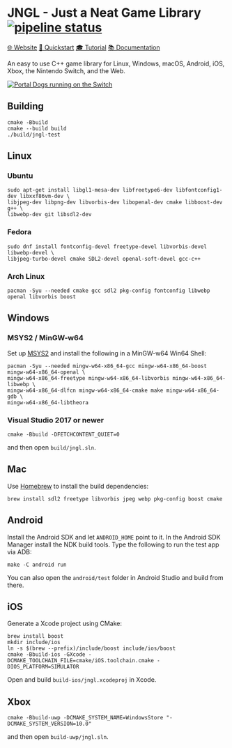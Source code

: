 # JNGL - Just a Neat Game Library [![pipeline status](https://gitlab.com/jhasse/jngl/badges/master/pipeline.svg)](https://gitlab.com/jhasse/jngl/commits/master)

[🌐 Website](https://bixense.com/jngl/)
[🏃 Quickstart](https://github.com/jhasse/jngl/wiki/JNGL-Quickstart)
[🎓 Tutorial](https://github.com/pinguin999/my-jngl-starter)
[📚 Documentation](https://bixense.com/jngl/annotated.html)

An easy to use C++ game library for Linux, Windows, macOS, Android, iOS, Xbox, the Nintendo Switch,
and the Web.

[![Portal Dogs running on the Switch](https://user-images.githubusercontent.com/80071/105062511-f651d480-5a7a-11eb-8cd3-260c7929353a.gif)](https://portaldogs.com/)

## Building

```
cmake -Bbuild
cmake --build build
./build/jngl-test
```

## Linux

### Ubuntu

```
sudo apt-get install libgl1-mesa-dev libfreetype6-dev libfontconfig1-dev libxxf86vm-dev \
libjpeg-dev libpng-dev libvorbis-dev libopenal-dev cmake libboost-dev g++ \
libwebp-dev git libsdl2-dev
```

### Fedora

```
sudo dnf install fontconfig-devel freetype-devel libvorbis-devel libwebp-devel \
libjpeg-turbo-devel cmake SDL2-devel openal-soft-devel gcc-c++
```

### Arch Linux

```
pacman -Syu --needed cmake gcc sdl2 pkg-config fontconfig libwebp openal libvorbis boost
```

## Windows

### MSYS2 / MinGW-w64

Set up [MSYS2](https://www.msys2.org/) and install the following in a MinGW-w64 Win64 Shell:

```
pacman -Syu --needed mingw-w64-x86_64-gcc mingw-w64-x86_64-boost mingw-w64-x86_64-openal \
mingw-w64-x86_64-freetype mingw-w64-x86_64-libvorbis mingw-w64-x86_64-libwebp \
mingw-w64-x86_64-dlfcn mingw-w64-x86_64-cmake make mingw-w64-x86_64-gdb \
mingw-w64-x86_64-libtheora
```

### Visual Studio 2017 or newer

```
cmake -Bbuild -DFETCHCONTENT_QUIET=0
```

and then open `build/jngl.sln`.

## Mac

Use [Homebrew](http://brew.sh/) to install the build dependencies:

```
brew install sdl2 freetype libvorbis jpeg webp pkg-config boost cmake
```

## Android

Install the Android SDK and let `ANDROID_HOME` point to it. In the Android SDK Manager install the
NDK build tools. Type the following to run the test app via ADB:

```
make -C android run
```

You can also open the `android/test` folder in Android Studio and build from there.

## iOS

Generate a Xcode project using CMake:

```
brew install boost
mkdir include/ios
ln -s $(brew --prefix)/include/boost include/ios/boost
cmake -Bbuild-ios -GXcode -DCMAKE_TOOLCHAIN_FILE=cmake/iOS.toolchain.cmake -DIOS_PLATFORM=SIMULATOR
```

Open and build `build-ios/jngl.xcodeproj` in Xcode.

## Xbox

```
cmake -Bbuild-uwp -DCMAKE_SYSTEM_NAME=WindowsStore "-DCMAKE_SYSTEM_VERSION=10.0"
```

and then open `build-uwp/jngl.sln`.
